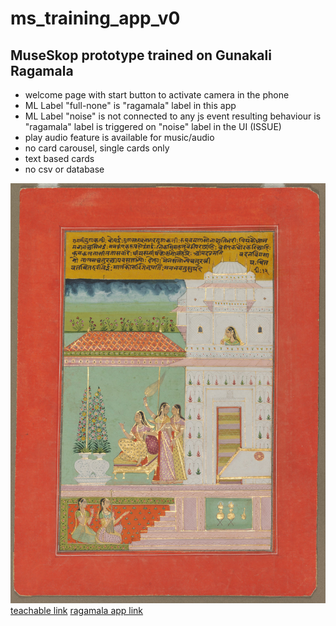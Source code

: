 # ms_training_app_v0

## MuseSkop prototype trained on Gunakali Ragamala

- welcome page with start button to activate camera in the phone
- ML Label "full-none" is "ragamala" label in this app
- ML Label "noise" is not connected to any js event resulting behaviour is "ragamala" label is triggered on "noise" label in the UI (ISSUE)
- play audio feature is available for music/audio
- no card carousel, single cards only
- text based cards
- no csv or database

![gunakali image](https://github.com/ajaibghar-co/ms_training_app_v0/blob/main/gunakali%20painting%20image.jpg)
[teachable link](https://teachablemachine.withgoogle.com/models/U7b1I0N-1/)
[ragamala app link](https://ragamala-ar.herokuapp.com/)
